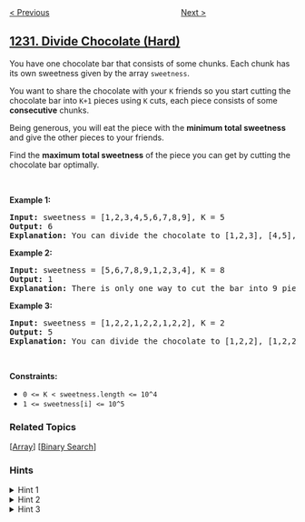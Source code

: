 <!--|This file generated by command(leetcode description); DO NOT EDIT.    |-->
<!--+----------------------------------------------------------------------+-->
<!--|@author    openset <openset.wang@gmail.com>                           |-->
<!--|@link      https://github.com/openset                                 |-->
<!--|@home      https://github.com/openset/leetcode                        |-->
<!--+----------------------------------------------------------------------+-->

[< Previous](../toss-strange-coins "Toss Strange Coins")
　　　　　　　　　　　　　　　　
[Next >](../check-if-it-is-a-straight-line "Check If It Is a Straight Line")

## [1231. Divide Chocolate (Hard)](https://leetcode.com/problems/divide-chocolate "分享巧克力")

<p>You have one chocolate bar that consists of some chunks. Each chunk has its own sweetness given by the array&nbsp;<code>sweetness</code>.</p>

<p>You want to share the chocolate with your <code>K</code>&nbsp;friends so you start cutting the chocolate bar into <code>K+1</code>&nbsp;pieces using&nbsp;<code>K</code>&nbsp;cuts, each piece consists of some <strong>consecutive</strong> chunks.</p>

<p>Being generous, you will eat the piece with the <strong>minimum total sweetness</strong> and give the other pieces to your friends.</p>

<p>Find the <strong>maximum total sweetness</strong> of the&nbsp;piece you can get by cutting the chocolate bar optimally.</p>

<p>&nbsp;</p>
<p><strong>Example 1:</strong></p>

<pre>
<strong>Input:</strong> sweetness = [1,2,3,4,5,6,7,8,9], K = 5
<strong>Output:</strong> 6
<b>Explanation: </b>You can divide the chocolate to [1,2,3], [4,5], [6], [7], [8], [9]
</pre>

<p><strong>Example 2:</strong></p>

<pre>
<strong>Input:</strong> sweetness = [5,6,7,8,9,1,2,3,4], K = 8
<strong>Output:</strong> 1
<b>Explanation: </b>There is only one way to cut the bar into 9 pieces.
</pre>

<p><strong>Example 3:</strong></p>

<pre>
<strong>Input:</strong> sweetness = [1,2,2,1,2,2,1,2,2], K = 2
<strong>Output:</strong> 5
<b>Explanation: </b>You can divide the chocolate to [1,2,2], [1,2,2], [1,2,2]
</pre>

<p>&nbsp;</p>
<p><strong>Constraints:</strong></p>

<ul>
	<li><code>0 &lt;= K &lt;&nbsp;sweetness.length &lt;= 10^4</code></li>
	<li><code>1 &lt;= sweetness[i] &lt;= 10^5</code></li>
</ul>

### Related Topics
  [[Array](../../tag/array/README.md)]
  [[Binary Search](../../tag/binary-search/README.md)]

### Hints
<details>
<summary>Hint 1</summary>
After dividing the array into K+1 sub-arrays, you will pick the sub-array with the minimum sum.
</details>

<details>
<summary>Hint 2</summary>
Divide the sub-array into K+1 sub-arrays such that the minimum sub-array sum is as maximum as possible.
</details>

<details>
<summary>Hint 3</summary>
Use binary search with greedy check.
</details>
